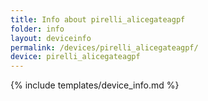 ```yaml
---
title: Info about pirelli_alicegateagpf
folder: info
layout: deviceinfo
permalink: /devices/pirelli_alicegateagpf/
device: pirelli_alicegateagpf
---
```

{% include templates/device_info.md %}
